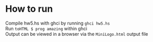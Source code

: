 # How to run  
Compile hw5.hs with ghci by running `ghci hw5.hs`  
Run `toHTML $ prog amazing` within ghci  
Output can be viewed in a browser via the `MiniLogo.html` output file  
